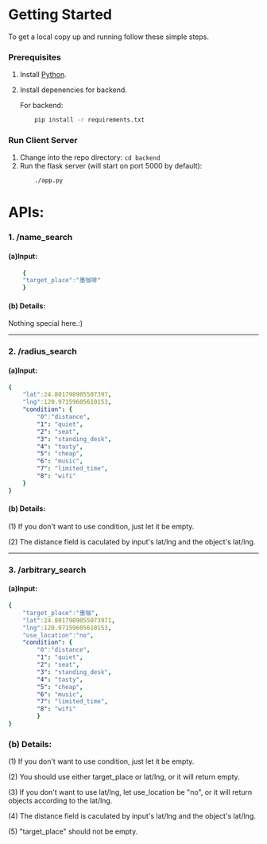 # Getting Started

To get a local copy up and running follow these simple steps.

### Prerequisites

1. Install [Python](https://www.python.org/).
2. Install depenencies for backend.

    For backend:

    ```bash
        pip install -r requirements.txt
    ```
### Run Client Server

1. Change into the repo directory: `cd backend`
2. Run the flask server (will start on port 5000 by default):
    ```bash
        ./app.py
    ```
    
# APIs:
### 1. /name_search

#### (a)Input:

```yaml
    {
    "target_place":"墨咖啡"
    }
```



#### (b) Details:
Nothing special here.:) 

---
### 2. /radius_search

#### (a)Input:

```yaml
{
    "lat":24.801798905507397,
    "lng":120.97159605610153,
    "condition": {
        "0":"distance",
        "1": "quiet",
        "2": "seat",
        "3": "standing_desk",
        "4": "tasty",
        "5": "cheap",
        "6": "music",
        "7": "limited_time",
        "8": "wifi"
    }
}
```
#### (b) Details:
(1) If you don't want to use condition, just let it be empty.

(2) The distance field is caculated by input's lat/lng and the object's lat/lng.

---
### 3. /arbitrary_search

#### (a)Input:

```yaml
{
    "target_place":"墨咖",
    "lat":24.8017989055073971,
    "lng":120.97159605610153,
    "use_location":"no",
    "condition": {
        "0":"distance",
        "1": "quiet",
        "2": "seat",
        "3": "standing_desk",
        "4": "tasty",
        "5": "cheap",
        "6": "music",
        "7": "limited_time",
        "8": "wifi"
        }
}
```
### (b) Details:

(1) If you don't want to use condition, just let it be empty.

(2) You should use either target_place or lat/lng, or it will return empty.

(3) If you don't want to use lat/lng, let use_location be "no", or it will return objects according to the lat/lng.

(4) The distance field is caculated by input's lat/lng and the object's lat/lng.

(5) "target_place" should not be empty.
